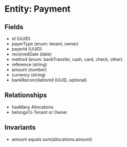 # Entity: Payment

## Fields
- id (UUID)
- payerType (enum: tenant, owner)
- payerId (UUID)
- receivedDate (date)
- method (enum: bankTransfer, cash, card, check, other)
- reference (string)
- amount (number)
- currency (string)
- bankReconciliationId (UUID, optional)

## Relationships
- hasMany Allocations
- belongsTo Tenant or Owner

## Invariants
- amount equals sum(allocations.amount)
